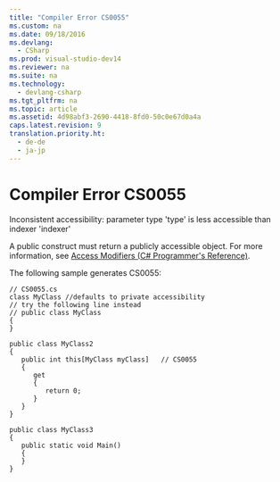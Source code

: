 ```yaml
---
title: "Compiler Error CS0055"
ms.custom: na
ms.date: 09/18/2016
ms.devlang: 
  - CSharp
ms.prod: visual-studio-dev14
ms.reviewer: na
ms.suite: na
ms.technology: 
  - devlang-csharp
ms.tgt_pltfrm: na
ms.topic: article
ms.assetid: 4d98abf3-2690-4418-8fd0-50c0e67d0a4a
caps.latest.revision: 9
translation.priority.ht: 
  - de-de
  - ja-jp
---
```

# Compiler Error CS0055
Inconsistent accessibility: parameter type 'type' is less accessible than indexer 'indexer'  
  
 A public construct must return a publicly accessible object. For more information, see [Access Modifiers (C# Programmer's Reference)](../Topic/Access%20Modifiers%20\(C%23%20Programming%20Guide\).md).  
  
 The following sample generates CS0055:  
  
```  
// CS0055.cs  
class MyClass //defaults to private accessibility  
// try the following line instead  
// public class MyClass  
{  
}  
  
public class MyClass2  
{  
   public int this[MyClass myClass]   // CS0055  
   {  
      get  
      {  
         return 0;  
      }  
   }  
}  
  
public class MyClass3  
{  
   public static void Main()  
   {  
   }  
}  
```
